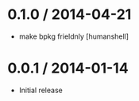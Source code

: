 
0.1.0 / 2014-04-21
==================

 * make bpkg frieldnly [humanshell]

0.0.1 / 2014-01-14
==================

  * Initial release

